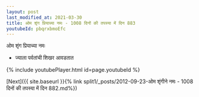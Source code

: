 ```yaml
---
layout: post
last_modified_at: 2021-03-30
title: ओम शृंग प्रियाच्या नमः - 1008 दिनों की तपस्या में दिन 883
youtubeId: pbqrxbmoEfc
---
```

 
 
 ओम शृंग प्रियाच्या नमः  
 
 -  ज्याला पर्वतांची शिखर आवडतात 
 
  
 
  
 
 
 
 
 
 


{% include youtubePlayer.html id=page.youtubeId %}
 
[Next]({{ site.baseurl }}{% link  split1/_posts/2012-09-23-ओम शृंगीने नमः - 1008 दिनों की तपस्या में दिन 882.md%})
 
